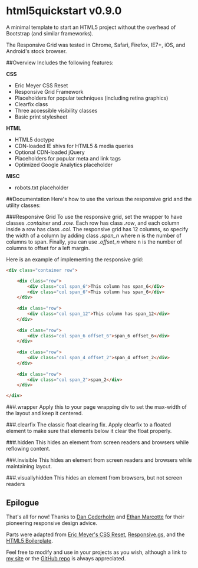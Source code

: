 html5quickstart v0.9.0
===============
A minimal template to start an HTML5 project without the overhead of Bootstrap (and similar frameworks).

The Responsive Grid was tested in Chrome, Safari, Firefox, IE7+, iOS, and Android's stock browser. 

##Overview
Includes the following features:

**CSS**
- Eric Meyer CSS Reset  
- Responsive Grid Framework  
- Placeholders for popular techniques (including retina graphics)  
- Clearfix class  
- Three accessible visibility classes  
- Basic print stylesheet  

**HTML**
- HTML5 doctype
- CDN-loaded IE shivs for HTML5 & media queries  
- Optional CDN-loaded jQuery  
- Placeholders for popular meta and link tags
- Optimized Google Analytics placeholder

**MISC**
- robots.txt placeholder 

##Documentation
Here's how to use the various the responsive grid and the utility classes:

###Responsive Grid
To use the responsive grid, set the wrapper to have classes *.container* and *.row*. Each row has class *.row*, and each column inside a row has class *.col*. The responsive grid has 12 columns, so specify the width of a column by adding class *.span_n* where n is the number of columns to span. Finally, you can use *.offset_n* where n is the number of columns to offset for a left margin.

Here is an example of implementing the responsive grid:

```html
<div class="container row">

    <div class="row">
	    <div class="col span_6">This column has span_6</div>
	    <div class="col span_6">This column has span_6</div>
    </div>
    
    <div class="row">
	    <div class="col span_12">This column has span_12</div>
    </div>
    
    <div class="row">
	    <div class="col span_6 offset_6">span_6 offset_6</div>
    </div>
    
    <div class="row">
	    <div class="col span_4 offset_2">span_4 offset_2</div>
    </div>
    
    <div class="row">
	    <div class="col span_2">span_2</div>
    </div>

</div>
```
###.wrapper
Apply this to your page wrapping div to set the max-width of the layout and keep it centered.

###.clearfix
The classic float clearing fix. Apply clearfix to a floated element to make sure that elements below it clear the float properly.

###.hidden
This hides an element from screen readers and browsers while reflowing content.

###.invisible
This hides an element from screen readers and browsers while maintaining layout.

###.visuallyhidden
This hides an element from browsers, but not screen readers

## Epilogue
That's all for now! Thanks to [Dan Cederholm](http://simplebits.com) and [Ethan Marcotte](http://ethanmarcotte.com/) for their pioneering responsive design advice.

Parts were adapted from [Eric Meyer's CSS Reset](http://meyerweb.com/eric/tools/css/reset/), [Responsive.gs](http://responsive.gs/), and the [HTML5 Boilerplate](http://html5boilerplate.com/).

Feel free to modify and use in your projects as you wish, although a link to [my site](http://nearengine.com) or the [GitHub repo](http://github.com/nearengine/html5quickstart) is always appreciated.